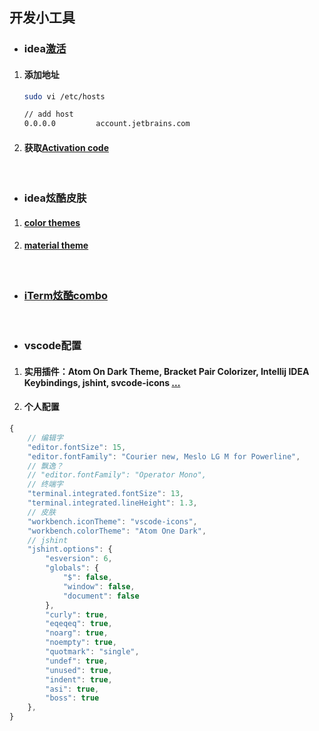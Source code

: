 ## 开发小工具
* ### idea[激活](https://blog.csdn.net/khuangz/article/details/78897228)
1. #### 添加地址
    ```bash
    sudo vi /etc/hosts
    
    // add host
    0.0.0.0         account.jetbrains.com
    ```
2. #### 获取[Activation code](http://idea.lanyus.com/)
&emsp;
* ### idea炫酷皮肤
1. #### [color themes](http://color-themes.com/?view=index)
2. #### [material theme](https://plugins.jetbrains.com/plugin/8006-material-theme-ui)
&emsp;
* ### [iTerm炫酷combo](https://www.cnblogs.com/weixuqin/p/7029177.html)
&emsp;
* ### vscode配置
1. #### 实用插件：Atom On Dark Theme, Bracket Pair Colorizer, Intellij IDEA Keybindings, jshint, svcode-icons [...](https://blog.csdn.net/qq_38906523/article/details/77278403)
2. #### 个人配置
```js
{
    // 编辑字
    "editor.fontSize": 15,
    "editor.fontFamily": "Courier new, Meslo LG M for Powerline",
    // 飘逸？
    // "editor.fontFamily": "Operator Mono",
    // 终端字
    "terminal.integrated.fontSize": 13,
    "terminal.integrated.lineHeight": 1.3,
    // 皮肤
    "workbench.iconTheme": "vscode-icons",
    "workbench.colorTheme": "Atom One Dark",
    // jshint
    "jshint.options": {
        "esversion": 6,
        "globals": {
            "$": false,
            "window": false,
            "document": false
        },
        "curly": true,
        "eqeqeq": true,
        "noarg": true,
        "noempty": true,
        "quotmark": "single",
        "undef": true,
        "unused": true,
        "indent": true,
        "asi": true,
        "boss": true
    },   
}
```
&emsp;